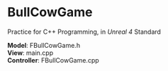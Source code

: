 # BullCowGame
Practice for C++ Programming, in *Unreal 4* Standard

**Model**: FBullCowGame.h  
**View**: main.cpp  
**Controller**: FBullCowGame.cpp  
